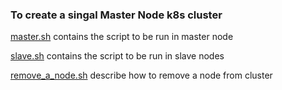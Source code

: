 ### To create a singal Master Node k8s cluster

[master.sh](./master.sh) contains the script to be run in master node

[slave.sh](./slave.sh) contains the script to be run in slave nodes

[remove_a_node.sh](./remove_a_node.sh) describe how to remove a node from cluster